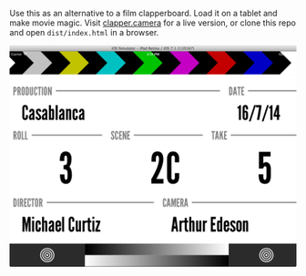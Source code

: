 Use this as an alternative to a film clapperboard. Load it on a tablet and make
movie magic. Visit [clapper.camera](http://clapper.camera/) for a live version,
or clone this repo and open `dist/index.html` in a browser.

![Clapper Screenshot](https://raw.githubusercontent.com/mminer/clapper/master/screenshot.png)
